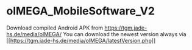 # olMEGA_MobileSoftware_V2
Download compiled Android APK from https://tgm.jade-hs.de/media/olMEGA/
You can download the newest version always via [[https://tgm.jade-hs.de/media/olMEGA/latestVersion.php]]
